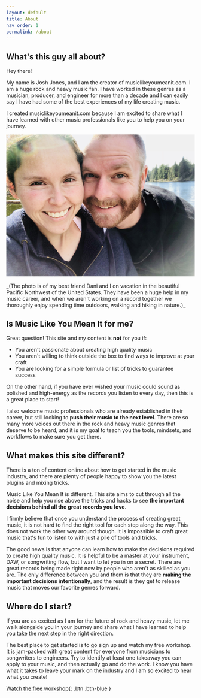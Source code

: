 ```yaml
---
layout: default
title: About
nav_order: 1
permalink: /about
---
```


## What's this guy all about?
Hey there!

My name is Josh Jones, and I am the creator of musiclikeyoumeanit.com. I am a huge rock and heavy music fan. I have worked in these genres as a musician, producer, and engineer for more than a decade and I can easily say I have had some of the best experiences of my life creating music.

I created musiclikeyoumeanit.com because I am excited to share what I have learned with other music professionals like you to help you on your journey.

![My friend Dani and I](/images/dani_and_josh.jpg)

<span class="text-grey-lt-200">
  _(The photo is of my best friend Dani and I on vacation in the beautiful Pacific Northwest of the United States. They have been a huge help in my music career, and when we aren't working on a record together we thoroughly enjoy spending time outdoors, walking and hiking in nature.)_
</span>

## Is Music Like You Mean It for me?
Great question! This site and my content is **not** for you if:
* You aren't passionate about creating high quality music
* You aren't willing to think outside the box to find ways to improve at your craft
* You are looking for a simple formula or list of tricks to guarantee success

On the other hand, if you have ever wished your music could sound as polished and high-energy as the records you listen to every day, then this is a great place to start!

I also welcome music professionals who are already established in their career, but still looking to **push their music to the next level**. There are so many more voices out there in the rock and heavy music genres that deserve to be heard, and it is my goal to teach you the tools, mindsets, and workflows to make sure you get there.

## What makes this site different?
There is a ton of content online about how to get started in the music industry, and there are plenty of people happy to show you the latest plugins and mixing tricks.

Music Like You Mean It is different. This site aims to cut through all the noise and help you rise above the tricks and hacks to see **the important decisions behind all the great records you love**.

I firmly believe that once you understand the process of creating great music, it is not hard to find the right tool for each step along the way. This does not work the other way around though. It is impossible to craft great music that's fun to listen to with just a pile of tools and tricks.

The good news is that anyone can learn how to make the decisions required to create high quality music. It is helpful to be a master at your instrument, DAW, or songwriting flow, but I want to let you in on a secret. There are great records being made right now by people who aren't as skilled as you are. The only difference between you and them is that they are **making the important decisions intentionally**, and the result is they get to release music that moves our favorite genres forward.

## Where do I start?
If you are as excited as I am for the future of rock and heavy music, let me walk alongside you in your journey and share what I have learned to help you take the next step in the right direction.

The best place to get started is to go sign up and watch my free workshop. It is jam-packed with great content for everyone from musicians to songwriters to engineers. Try to identify at least one takeaway you can apply to your music, and then actually go and do the work. I know you have what it takes to leave your mark on the industry and I am so excited to hear what you create!

[Watch the free workshop](workshop){: .btn .btn-blue }
